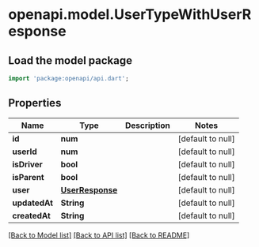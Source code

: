 # openapi.model.UserTypeWithUserResponse

## Load the model package
```dart
import 'package:openapi/api.dart';
```

## Properties
Name | Type | Description | Notes
------------ | ------------- | ------------- | -------------
**id** | **num** |  | [default to null]
**userId** | **num** |  | [default to null]
**isDriver** | **bool** |  | [default to null]
**isParent** | **bool** |  | [default to null]
**user** | [**UserResponse**](UserResponse.md) |  | [default to null]
**updatedAt** | **String** |  | [default to null]
**createdAt** | **String** |  | [default to null]

[[Back to Model list]](../README.md#documentation-for-models) [[Back to API list]](../README.md#documentation-for-api-endpoints) [[Back to README]](../README.md)


